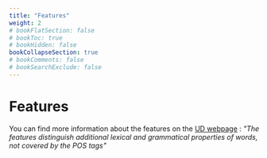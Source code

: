 ```yaml
---
title: "Features"
weight: 2
# bookFlatSection: false
# bookToc: true
# bookHidden: false
bookCollapseSection: true
# bookComments: false
# bookSearchExclude: false
---
```


# Features

You can find more information about the features on the [UD webpage](https://universaldependencies.org/u/feat/) : *"The features distinguish additional lexical and grammatical properties of words, not covered by the POS tags"*